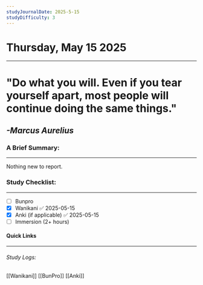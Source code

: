```yaml
---
studyJournalDate: 2025-5-15
studyDifficulty: 3
---
```


# Thursday, May 15 2025
---
# "Do what you will. Even if you tear yourself apart, most people will continue doing the same things."

## *-Marcus Aurelius*


### A Brief Summary:
---
Nothing new to report.

### Study Checklist:
---
- [ ] Bunpro
- [x] Wanikani ✅ 2025-05-15
- [x] Anki (if applicable) ✅ 2025-05-15
- [ ] Immersion (2+ hours)

#### Quick Links
---
###### Study Logs:
[[Wanikani]]
[[BunPro]]
[[Anki]]